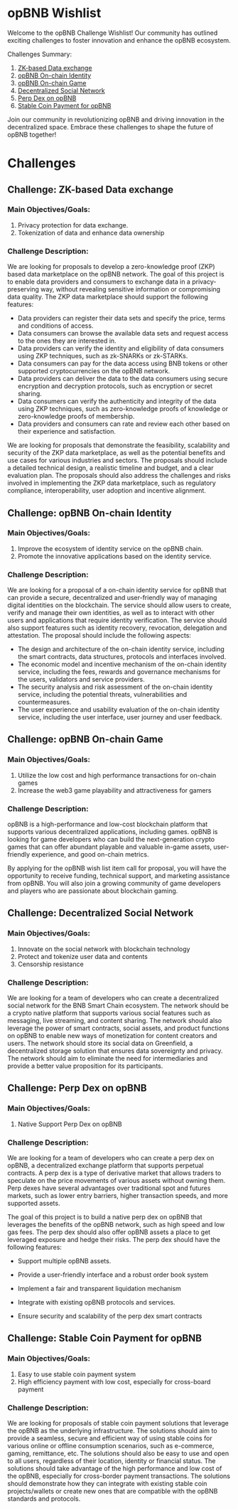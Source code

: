 # opBNB Wishlist

Welcome to the opBNB Challenge Wishlist! Our community has outlined exciting challenges to foster innovation and enhance the opBNB ecosystem.

Challenges Summary:

1. [ZK-based Data exchange](#challenge-zk-based-data-exchange)
2. [opBNB On-chain Identity](#challenge-opbnb-on-chain-identity)
3. [opBNB On-chain Game](#challenge-opbnb-on-chain-game)
4. [Decentralized Social Network](#challenge-decentralized-social-network)
5. [Perp Dex on opBNB](#challenge-perp-dex-on-opbnb)
6. [Stable Coin Payment for opBNB](#challenge-stable-coin-payment-for-opbnb)

Join our community in revolutionizing opBNB and driving innovation in the decentralized space. Embrace these challenges to shape the future of opBNB together!



# Challenges

## Challenge: ZK-based Data exchange

### Main Objectives/Goals: 

1. Privacy protection for data exchange.
2. Tokenization of data and enhance data ownership

### Challenge Description:

We are looking for proposals to develop a zero-knowledge proof (ZKP) based data marketplace on the opBNB network. The goal of this project is to enable data providers and consumers to exchange data in a privacy-preserving way, without revealing sensitive information or compromising data quality. The ZKP data marketplace should support the following features:

- Data providers can register their data sets and specify the price, terms and conditions of access.
- Data consumers can browse the available data sets and request access to the ones they are interested in.
- Data providers can verify the identity and eligibility of data consumers using ZKP techniques, such as zk-SNARKs or zk-STARKs.
- Data consumers can pay for the data access using BNB tokens or other supported cryptocurrencies on the opBNB network.
- Data providers can deliver the data to the data consumers using secure encryption and decryption protocols, such as encryption or secret sharing.
- Data consumers can verify the authenticity and integrity of the data using ZKP techniques, such as zero-knowledge proofs of knowledge or zero-knowledge proofs of membership.
- Data providers and consumers can rate and review each other based on their experience and satisfaction.

We are looking for proposals that demonstrate the feasibility, scalability and security of the ZKP data marketplace, as well as the potential benefits and use cases for various industries and sectors. The proposals should include a detailed technical design, a realistic timeline and budget, and a clear evaluation plan. The proposals should also address the challenges and risks involved in implementing the ZKP data marketplace, such as regulatory compliance, interoperability, user adoption and incentive alignment.



## Challenge: opBNB On-chain Identity

### Main Objectives/Goals:

1. Improve the ecosystem of identity service on the opBNB chain.
2. Promote the innovative applications based on the identity service.

### Challenge Description:

We are looking for a proposal of a on-chain identity service for opBNB that can provide a secure, decentralized and user-friendly way of managing digital identities on the blockchain. The service should allow users to create, verify and manage their own identities, as well as to interact with other users and applications that require identity verification. The service should also support features such as identity recovery, revocation, delegation and attestation. The proposal should include the following aspects:

- The design and architecture of the on-chain identity service, including the smart contracts, data structures, protocols and interfaces involved.
- The economic model and incentive mechanism of the on-chain identity service, including the fees, rewards and governance mechanisms for the users, validators and service providers.
- The security analysis and risk assessment of the on-chain identity service, including the potential threats, vulnerabilities and countermeasures.
- The user experience and usability evaluation of the on-chain identity service, including the user interface, user journey and user feedback.



## Challenge: opBNB On-chain Game

### Main Objectives/Goals:

1. Utilize the low cost and high performance transactions for on-chain games
2. Increase the web3 game playability and attractiveness for gamers

### Challenge Description:

opBNB is a high-performance and low-cost blockchain platform that supports various decentralized applications, including games. opBNB is looking for game developers who can build the next-generation crypto games that can offer abundant playable and valuable in-game assets, user-friendly experience, and good on-chain metrics.

By applying for the opBNB wish list item call for proposal, you will have the opportunity to receive funding, technical support, and marketing assistance from opBNB. You will also join a growing community of game developers and players who are passionate about blockchain gaming.



## Challenge: Decentralized Social Network 

### Main Objectives/Goals:

1. Innovate on the social network with blockchain technology
2. Protect and tokenize user data and contents
3. Censorship resistance

### Challenge Description:

We are looking for a team of developers who can create a decentralized social network for the BNB Smart Chain ecosystem. The network should be a crypto native platform that supports various social features such as messaging, live streaming, and content sharing. The network should also leverage the power of smart contracts, social assets, and product functions on opBNB to enable new ways of monetization for content creators and users. The network should store its social data on Greenfield, a decentralized storage solution that ensures data sovereignty and privacy. The network should aim to eliminate the need for intermediaries and provide a better value proposition for its participants. 



## Challenge: Perp Dex on opBNB 

### Main Objectives/Goals:

1. Native Support Perp Dex on opBNB

### Challenge Description:

We are looking for a team of developers who can create a perp dex on opBNB, a decentralized exchange platform that supports perpetual contracts. A perp dex is a type of derivative market that allows traders to speculate on the price movements of various assets without owning them. Perp dexes have several advantages over traditional spot and futures markets, such as lower entry barriers, higher transaction speeds, and more supported assets.

The goal of this project is to build a native perp dex on opBNB that leverages the benefits of the opBNB network, such as high speed and low gas fees. The perp dex should also offer opBNB assets a place to get leveraged exposure and hedge their risks. The perp dex should have the following features:

- Support multiple opBNB assets.

- Provide a user-friendly interface and a robust order book system

- Implement a fair and transparent liquidation mechanism

- Integrate with existing opBNB protocols and services.

- Ensure security and scalability of the perp dex smart contracts

  

## Challenge: Stable Coin Payment for opBNB

### Main Objectives/Goals:

1. Easy to use stable coin payment system
2. High efficiency payment with low cost, especially for cross-board payment

### Challenge Description:

We are looking for proposals of stable coin payment solutions that leverage the opBNB as the underlying infrastructure. The solutions should aim to provide a seamless, secure and efficient way of using stable coins for various online or offline consumption scenarios, such as e-commerce, gaming, remittance, etc. The solutions should also be easy to use and open to all users, regardless of their location, identity or financial status. The solutions should take advantage of the high performance and low cost of the opBNB, especially for cross-border payment transactions. The solutions should demonstrate how they can integrate with existing stable coin projects/wallets or create new ones that are compatible with the opBNB standards and protocols.
